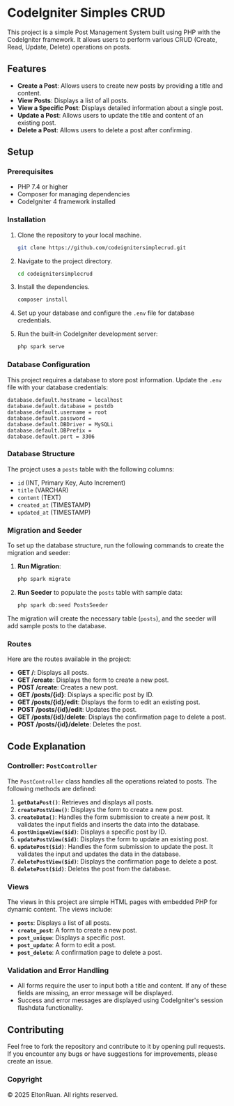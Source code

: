 # CodeIgniter Simples CRUD

This project is a simple Post Management System built using PHP with the CodeIgniter framework. It allows users to perform various CRUD (Create, Read, Update, Delete) operations on posts.

## Features

- **Create a Post**: Allows users to create new posts by providing a title and content.
- **View Posts**: Displays a list of all posts.
- **View a Specific Post**: Displays detailed information about a single post.
- **Update a Post**: Allows users to update the title and content of an existing post.
- **Delete a Post**: Allows users to delete a post after confirming.

## Setup

### Prerequisites

- PHP 7.4 or higher
- Composer for managing dependencies
- CodeIgniter 4 framework installed

### Installation

1. Clone the repository to your local machine.
   ```bash
   git clone https://github.com/codeignitersimplecrud.git
   ```

2. Navigate to the project directory.
   ```bash
   cd codeignitersimplecrud
   ```

3. Install the dependencies.
   ```bash
   composer install
   ```

4. Set up your database and configure the `.env` file for database credentials.

5. Run the built-in CodeIgniter development server:
   ```bash
   php spark serve
   ```

### Database Configuration

This project requires a database to store post information. Update the `.env` file with your database credentials:

```env
database.default.hostname = localhost
database.default.database = postdb
database.default.username = root
database.default.password = 
database.default.DBDriver = MySQLi
database.default.DBPrefix =
database.default.port = 3306
```

### Database Structure

The project uses a `posts` table with the following columns:

- `id` (INT, Primary Key, Auto Increment)
- `title` (VARCHAR)
- `content` (TEXT)
- `created_at` (TIMESTAMP)
- `updated_at` (TIMESTAMP)

### Migration and Seeder

To set up the database structure, run the following commands to create the migration and seeder:

1. **Run Migration**:
   ```bash
   php spark migrate
   ```

2. **Run Seeder** to populate the `posts` table with sample data:
   ```bash
   php spark db:seed PostsSeeder
   ```

The migration will create the necessary table (`posts`), and the seeder will add sample posts to the database.

### Routes

Here are the routes available in the project:

- **GET /**: Displays all posts.
- **GET /create**: Displays the form to create a new post.
- **POST /create**: Creates a new post.
- **GET /posts/{id}**: Displays a specific post by ID.
- **GET /posts/{id}/edit**: Displays the form to edit an existing post.
- **POST /posts/{id}/edit**: Updates the post.
- **GET /posts/{id}/delete**: Displays the confirmation page to delete a post.
- **POST /posts/{id}/delete**: Deletes the post.

## Code Explanation

### Controller: `PostController`

The `PostController` class handles all the operations related to posts. The following methods are defined:

1. **`getDataPost()`**: Retrieves and displays all posts.
2. **`createPostView()`**: Displays the form to create a new post.
3. **`createData()`**: Handles the form submission to create a new post. It validates the input fields and inserts the data into the database.
4. **`postUniqueView($id)`**: Displays a specific post by ID.
5. **`updatePostView($id)`**: Displays the form to update an existing post.
6. **`updatePost($id)`**: Handles the form submission to update the post. It validates the input and updates the data in the database.
7. **`deletePostView($id)`**: Displays the confirmation page to delete a post.
8. **`deletePost($id)`**: Deletes the post from the database.

### Views

The views in this project are simple HTML pages with embedded PHP for dynamic content. The views include:

- **`posts`**: Displays a list of all posts.
- **`create_post`**: A form to create a new post.
- **`post_unique`**: Displays a specific post.
- **`post_update`**: A form to edit a post.
- **`post_delete`**: A confirmation page to delete a post.

### Validation and Error Handling

- All forms require the user to input both a title and content. If any of these fields are missing, an error message will be displayed.
- Success and error messages are displayed using CodeIgniter's session flashdata functionality.

## Contributing

Feel free to fork the repository and contribute to it by opening pull requests. If you encounter any bugs or have suggestions for improvements, please create an issue.

### Copyright

© 2025 EltonRuan. All rights reserved.